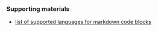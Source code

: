 ### Supporting materials
* [list of supported languages for markdown code blocks](https://github.com/github/linguist/blob/master/lib/linguist/languages.yml)

